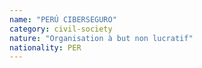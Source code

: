 ```yaml
---
name: "PERÚ CIBERSEGURO"
category: civil-society
nature: "Organisation à but non lucratif"
nationality: PER
---
```


